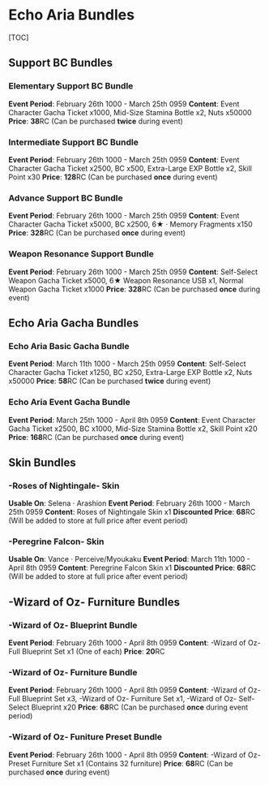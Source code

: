 # Echo Aria Bundles

[TOC]



## Support BC Bundles

### Elementary Support BC Bundle

**Event Period**: February 26th 1000 - March 25th 0959
**Content**: Event Character Gacha Ticket x1000, Mid-Size Stamina Bottle x2, Nuts x50000
**Price**: **38**RC (Can be purchased **twice** during event)

### Intermediate Support BC Bundle

**Event Period**: February 26th 1000 - March 25th 0959
**Content**: Event Character Gacha Ticket x2500, BC x500, Extra-Large EXP Bottle x2, Skill Point x30
**Price**: **128**RC (Can be purchased **once** during event)

### Advance Support BC Bundle

**Event Period**: February 26th 1000 - March 25th 0959
**Content**: Event Character Gacha Ticket x5000, BC x2500, 6★ · Memory Fragments x150
**Price**: **328**RC (Can be purchased **once** during event)

### Weapon Resonance Support Bundle

**Event Period**: February 26th 1000 - March 25th 0959
**Content**: Self-Select Weapon Gacha Ticket x5000, 6★ Weapon Resonance USB x1, Normal Weapon Gacha Ticket x1000
**Price**: **328**RC (Can be purchased **once** during event)

## Echo Aria Gacha Bundles

### Echo Aria Basic Gacha Bundle

**Event Period**: March 11th 1000 - March 25th 0959
**Content**: Self-Select Character Gacha Ticket x1250, BC x250, Extra-Large EXP Bottle x2, Nuts x50000
**Price**: **58**RC (Can be purchased **twice** during event)

### Echo Aria Event Gacha Bundle

**Event Period**: March 25th 1000 - April 8th 0959
**Content**: Event Character Gacha Ticket x2500, BC x1000, Mid-Size Stamina Bottle x2, Skill Point x20
**Price**: **168**RC (Can be purchased **once** during event)

## Skin Bundles

### -Roses of Nightingale- Skin

**Usable On**: Selena · Arashion
**Event Period**: February 26th 1000 - March 25th 0959
**Content**: Roses of Nightingale Skin x1
**Discounted Price**: **68**RC (Will be added to store at full price after event period)

### -Peregrine Falcon- Skin

**Usable On**: Vance · Perceive/Myoukaku
**Event Period**: March 11th 1000 - April 8th 0959
**Content**: Peregrine Falcon Skin x1
**Discounted Price**: **68**RC (Will be added to store at full price after event period)

## -Wizard of Oz- Furniture Bundles

### -Wizard of Oz- Blueprint Bundle

**Event Period**: February 26th 1000 - April 8th 0959
**Content**: -Wizard of Oz- Full Blueprint Set x1 (One of each)
**Price**: **20**RC

### -Wizard of Oz- Furniture Bundle

**Event Period**: February 26th 1000 - April 8th 0959
**Content**: -Wizard of Oz- Full Blueprint Set x3, -Wizard of Oz- Furniture Set x1, -Wizard of Oz- Self-Select Blueprint x20
**Price**: **68**RC (Can be purchased **once** during event period)

### -Wizard of Oz- Funiture Preset Bundle

**Event Period**: February 26th 1000 - April 8th 0959
**Content**: -Wizard of Oz- Preset Furniture Set x1 (Contains 32 furniture)
**Price**: **68**RC (Can be purchased **once** during event)









